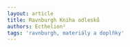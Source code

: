 ```yaml
---
layout: article
title: Ravnburgh Kniha odlesků
authors: Ecthelion²
tags: 'ravnburgh, materiály a doplňky'
---
```

